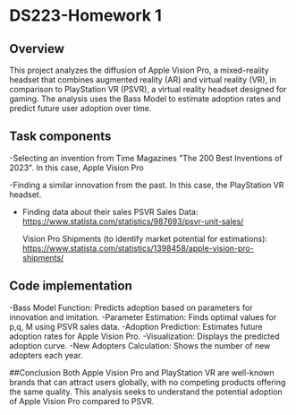 # DS223-Homework 1
## Overview

This project analyzes the diffusion of Apple Vision Pro, a mixed-reality headset that combines augmented reality (AR) and virtual reality (VR), in comparison to PlayStation VR (PSVR), a virtual reality headset designed for gaming. The analysis uses the Bass Model to estimate adoption rates and predict future user adoption over time.

## Task components
-Selecting an invention from Time Magazines "The 200 Best Inventions of 2023".
In this case, Apple Vision Pro

-Finding a similar innovation from the past. In this case, the PlayStation VR headset.

- Finding data about their sales
  PSVR Sales Data: https://www.statista.com/statistics/987693/psvr-unit-sales/

  Vision Pro Shipments (to identify market potential for estimations): https://www.statista.com/statistics/1398458/apple-vision-pro-shipments/

## Code implementation

-Bass Model Function: Predicts adoption based on parameters for innovation and imitation.
-Parameter Estimation: Finds optimal values for p,q, M using PSVR sales data.
-Adoption Prediction: Estimates future adoption rates for Apple Vision Pro.
-Visualization: Displays the predicted adoption curve.
-New Adopters Calculation: Shows the number of new adopters each year.

##Conclusion
Both Apple Vision Pro and PlayStation VR are well-known brands that can attract users globally, with no competing products offering the same quality. This analysis seeks to understand the potential adoption of Apple Vision Pro compared to PSVR.
